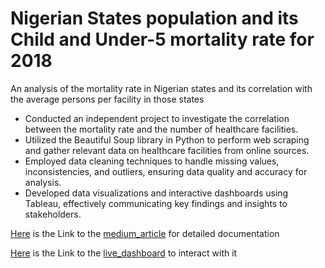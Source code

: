 # Nigerian States population and its Child and Under-5 mortality rate for 2018
An analysis of the mortality rate in Nigerian states and its correlation with the average persons
per facility in those states
* Conducted an independent project to investigate the correlation between the mortality
rate and the number of healthcare facilities.
* Utilized the Beautiful Soup library in Python to perform web scraping and gather
relevant data on healthcare facilities from online sources.
* Employed data cleaning techniques to handle missing values, inconsistencies, and
outliers, ensuring data quality and accuracy for analysis.
* Developed data visualizations and interactive dashboards using Tableau, effectively
communicating key findings and insights to stakeholders.

[Here](https://medium.com/@adeniranomojola1/distribution-of-healthcare-facilities-in-nigeria-and-its-correlation-with-the-under-5-and-child-229d358c3815) is the Link to the [medium_article](https://medium.com/@adeniranomojola1/distribution-of-healthcare-facilities-in-nigeria-and-its-correlation-with-the-under-5-and-child-229d358c3815) for detailed documentation

[Here](https://public.tableau.com/views/Book6_16628171477700/Dashboard1?%3Alanguage=en-US&publish=yes&%3Adisplay_count=n&%3Aorigin=viz_share_link) is the Link to the [live_dashboard](https://public.tableau.com/views/Book6_16628171477700/Dashboard1?%3Alanguage=en-US&publish=yes&%3Adisplay_count=n&%3Aorigin=viz_share_link) to interact with it
